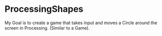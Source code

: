 # ProcessingShapes
My Goal is to create a game that takes input and moves a Circle around the screen in Processing. (Similar to a Game).
